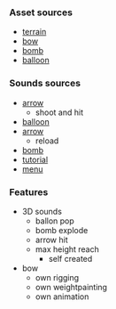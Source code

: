 ### 





### Asset sources

- [terrain](https://www.fab.com/listings/60487a72-3f20-4bb2-aa78-247ed1582656)
- [bow](https://www.fab.com/listings/6a76435c-6595-4399-9568-916262215e09)
- [bomb](https://www.fab.com/listings/8ed20a0b-ddd4-42b7-9976-fba9cfbe678d)
- [balloon](https://www.fab.com/listings/4b8a049d-4832-472b-a1b4-05a12e38922a)



### Sounds sources
- [arrow](https://freesound.org/people/PoundSoundUK/sounds/717823/)
  - shoot and hit
- [balloon](https://freesound.org/people/JohanDeecke/sounds/369525/)
- [arrow](https://freesound.org/people/arcandio/sounds/347884/)
  - reload
- [bomb](https://freesound.org/people/eardeer/sounds/402007/)
- [tutorial](https://freesound.org/people/Thunderman98/sounds/656180/)
- [menu](https://freesound.org/people/Lost_Dream/sounds/435997/)



### Features
- 3D sounds 
  - ballon pop
  - bomb explode
  - arrow hit
  - max height reach 
    - self created
- bow 
  - own rigging
  - own weightpainting
  - own animation
